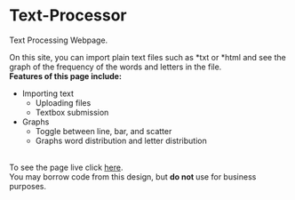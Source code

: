 # Text-Processor
Text Processing Webpage.

On this site, you can import plain text files such as *txt or *html and see the graph of the frequency of the words and letters 
in the file.
<br>
<b>Features of this page include:</b>
<ul>
<li> Importing text 
<ul>
<li> Uploading files </li>
<li> Textbox submission </li> </ul> </li>
<li> Graphs <br>
<ul>
<li> Toggle between line, bar, and scatter </li>
<li> Graphs word distribution and letter distribution </li>
</ul>
</li>
</ul>
</br>
To see the page live click <a href="http://abri-sports.com/william/TextProcessor/" target="_blank">here</a>.
</br>
You may borrow code from this design, but <b> do not </b> use for business purposes.
